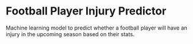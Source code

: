 # Football Player Injury Predictor
Machine learning model to predict whether a football player will have an injury in the upcoming season based on their stats. 
